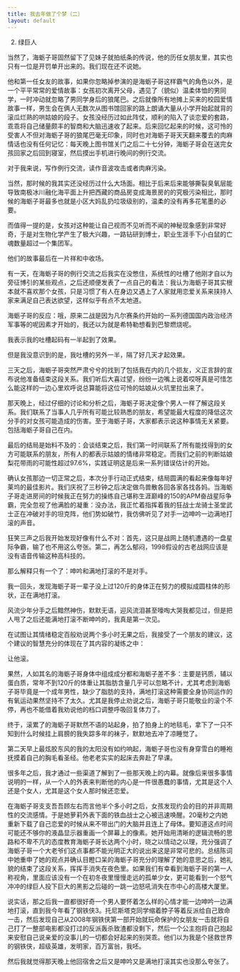 ```yaml
---
title: 我去年做了个梦（二）
layout: default
---
```


2. 绿巨人

当然了，海蛎子哥固然留下了见妹子就拍纸条的传说，他的历任女朋友里，其实也只有一位是开罚单开出来的。我们现在还不说她。

他和第一任女友的故事，如果你忽略掉参演的是海蛎子哥这样霸气的角色以外，是一个平平常常的爱情故事：女孩初次离开父母，遇见了（貌似）温柔体恤的男同学，一时冲动就忽略了男同学身后的狼尾巴。之后就像所有地摊上买来的校园爱情故事一样，男生会在俩人无数次从图书馆回家的路上朗诵大量从小学开始起就背的滚瓜烂熟的哄姑娘的段子。女孩没经历过如此阵仗，顺利的陷入了谈恋爱的套路，乖乖将自己储量颇丰的智商和大脑迅速收了起来。后来回忆起来的时候，这可怜的受害人不但对海蛎子哥的狼尾巴毫无印象，同时也对海蛎子哥天天翻来覆去的肉麻情话也没有任何记忆：每天晚上图书馆关门之后二十七分钟，海蛎子哥会在送完女孩回家之后回到寝室，然后摸出手机进行晚间的例行交流。

对于我来说，写作例行交流，读作音波攻击或者肉麻污染。

当然，那时候的我其实还没经历过什么大场面。相比于后来后来能够撕裂臭氧层能导致南极冰川融化海平面上升把西藏的商品房变成海景房的的究极污染相比，那时候的海蛎子哥最多也就是小区大妈乱扔垃圾级别的，温柔的没有再多花笔墨的必要。

而值得一提的是，女孩对这种能让自己视而不见听而不闻的神秘现象感到非常好奇，于是对生物化学产生了极大兴趣，一路钻研到博士，职业生涯手下小白鼠的亡魂数量超过一个集团军。

他们的故事最后在一片祥和中收场。

有一天，在海蛎子哥的例行交流之后我实在没憋住，系统性的吐槽了他刚才自以为旁征博引的某些观点，之后还顺便发表了一点自己的看法：我认为海蛎子哥其实根本就不喜欢那个女孩，只是习惯了有人在身边又遇上了人家就用恋爱关系来挟持人家来满足自己表达欲望，这样似乎有点不太地道。

海蛎子哥的反应：哦，原来二战是因为凡尔赛条约开始的一系列德国国内政治经济军事等的呢因素才开始的，我还以为就是希特勒想看到巴黎燃烧呢。

我表示我的吐槽起码有一半起到了效果。

但是我没意识到的是，我吐槽的另外一半，隔了好几天才起效果。

三天之后，海蛎子哥突然严肃兮兮的找到了包括我在内的几个损友，义正言辞的宣布说他准备结束这段关系。我们听后大喜过望，纷纷一边嘴上说着哎呀真是可惜怎么能这样的一边心里欢呼说总算能将这位可怜的姑娘从火坑里拉出来了。

那天晚上，经过仔细的讨论和分析之后，海蛎子哥决定像个男人一样了解这段关系。我们联系了当事人几乎所有可能比较熟悉的朋友，希望能最大程度的降低这次分手的对女孩可能造成的伤害。至于海蛎子哥，大家都表示说这种事情无关紧要。包括海蛎子哥自己在内。

最后的结局是始料不及的：会谈结束之后，我们第一时间联系了所有能找得到的女方可能联系的朋友，所有人的都表示姑娘的情绪非常稳定。而我们之前的判断姑娘梨花带雨的可能性超过97.6%，实践证明这是后来一系列错误估计的开始。

确认女孩那边一切正常之后，本次分手行动正式结束，结局圆满的看起来像每年好莱坞的最佳影片。我们庆祝了三秒钟之后决定做鸟兽散各回各家各找各妈。当海蛎子哥走进房间的时候我正在努力的操练自己堪称生涯巅峰的150的APM奋战星际争霸，完全忽视了他满脸的凝重：没办法，我正忙着指挥着我的狂战士龙骑士圣堂武士正在冲破对手的坦克阵，他们势如破竹，我仿佛听见了对手一边呻吟一边满地打滚的声音。

狂笑三声之后我开始发现好像有什么不对：首先，这只是战网上随机遭遇的一盘星际争霸，输了也不用这么夸张。第二，再怎么郁闷，1998假设的古老战网应该是没有语音传输这种高科技的。

那么解释只有一个了：呻吟和满地打滚的不是对手。

我一回头，发现海蛎子哥一辈子没上过120斤的身体正在努力的模拟成圆柱体的形状，正在满地打滚。

风流少年分手之后黯然神伤，默默无语，迎风流泪甚至嚎啕大哭我都见过，但是把人甩了之后还能满地打滚不断呻吟的，我真是第一次见。

在试图让其情绪稳定百般劝说两个多小时无果之后，我接受了一个朋友的建议，这个建议的智慧充分的体现在了其内容的凝练之中：

让他滚。

果然，人如其名的海蛎子哥身体中组成成分都和海蛎子差不多：主要是钙质，辅以蛋白质，常年不到120斤的体重让其脂肪含量几乎可以忽略不计，尤其考虑到海蛎子哥毕竟是一个成年男性，缺少了脂肪的支持，满地打滚这种需要全身协同运作的有氧运动果然坚持不了太久。尤其是我停止劝说之后，海蛎子哥只能敬业的滚个不停，再也不能借着我劝说他的档口调整呼吸回复体力了。

终于，滚累了的海蛎子哥默然不语的站起身，拍了拍身上的地毯毛，拿下了一只不知到什么时候挂上肩膀的我失踪多年的袜子，默默地去冲了凉睡觉了。

第二天早上最炫胶东风的我的太阳没有如约响起，海蛎子哥也没有身穿雪白的睡袍抚摸着自己的胸毛看圣经。他老老实实的起床去奔赴了早课。

很多年之后，我才通过一些渠道了解到了一些那天晚上的内幕。就像后来很多事情说明的一样，从一个人的外表来判断他的内心是一件很愚蠢的事情，尤其是这个人还是个女人，尤其是这个女人那时候还恋爱。

在海蛎子哥支支吾吾顾左右而言他半个多小时之后，女孩发现约会的目的并非周期性的交流感情。于是她萝莉外表下面的铁血战士之心被迅速唤醒。20毫秒之内她重新下载了自己恋爱的时候从来不带出门的大脑并且连上了母体。要知道这点时间可能还不够你的液晶显示器重画一个屏幕上的像素。她开始用清晰的逻辑流畅的思路和不卑不亢的态度教育海蛎子哥长达两个小时，晓之以情动之以理，充分强调了海蛎子哥一个大老爷们这点事都不能光明正大的说出来这是非常可悲的。总结陈词中她重申了她的观点并确认目瞪口呆的海蛎子哥充分的理解了她的意思之后，她礼貌的结束了这段关系，挥挥手消失在夜色里。如果我们有幸看到海蛎子哥的第一人称视角，里面应该没有一个在初冬夜里慢慢走远的孤单少女，更可能看到一个怒气冲冲的绿巨人投下巨大的黑影之后碰的一跳一边怒吼消失在市中心的高楼大厦里。

说实话，那之后我一直都很好奇一个男人要怀着怎么样的心情才能一边呻吟一边满地打滚，直到我今年看了钢铁侠3。托尼斯塔克同学缩着脖子等着反派给自己致命一击，然后发现自己从2008年钢铁侠第一部开始就玩命保护的女朋友一击就将自己打了一整部电影都没打过的反派轰杀致渣都没剩下，然后一个公主抱将自己抱起来安慰自己说亲爱的没事儿的一切都会好起来的别哭乖。他们以为我是个拯救世界的钢铁侠，超级英雄，发明家，百万富翁，我呸。

然后我就觉得那天晚上他回宿舍之后又是呻吟又是满地打滚其实也没那么夸张了。